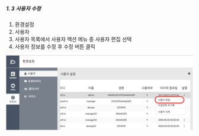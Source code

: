 ##### 1. 3 사용자 수정

1. 환경설정
2. 사용자
3. 사용자 목록에서 사용자 액션 메뉴 중 사용자 편집 선택 
4. 사용자 정보를 수정 후 수정 버튼 클릭

![](/assets/user_edit.png)


